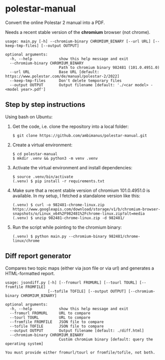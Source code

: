 # polestar-manual

Convert the online Polestar 2 manual into a PDF.

Needs a recent stable version of the **chromium** browser (not chrome).

```
usage: main.py [-h] --chromium-binary CHROMIUM_BINARY [--url URL] [--keep-tmp-files] [--output OUTPUT]

optional arguments:
  -h, --help            show this help message and exit
  --chromium-binary CHROMIUM_BINARY
                        Path to chromium binary 982481 (101.0.4951.0)
  --url URL             Base URL [default: https://www.polestar.com/de/manual/polestar-2/2022]
  --keep-tmp-files      Don't delete temporary files
  --output OUTPUT       Output filename [default: './<car model> - <model year>.pdf']
```

## Step by step instructions

Using bash on Ubuntu:

1. Get the code, i.e. clone the repository into a local folder:

   ```
   $ git clone https://github.com/ambimanus/polestar-manual.git
   ```

2. Create a virtual environment:

   ```
   $ cd polestar-manual
   $ mkdir .venv && python3 -m venv .venv
   ```

3. Activate the virtual environment and install dependencies:

   ```
   $ source .venv/bin/activate
   (.venv) $ pip install -r requirements.txt
   ```

4. Make sure that a recent stable version of chromium 101.0.4951.0 is
   available. In my setup, I fetched a standalone version like this:

   ```
   (.venv) $ curl -o 982481-chrome-linux.zip https://www.googleapis.com/download/storage/v1/b/chromium-browser-snapshots/o/Linux_x64%2F982481%2Fchrome-linux.zip?alt=media
   (.venv) $ unzip 982481-chrome-linux.zip -d 982481/
   ```

5. Run the script while pointing to the chromium binary:

   ```
   (.venv) $ python main.py --chromium-binary 982481/chrome-linux/chrome
   ```

## Diff report generator

Compares two topic maps (either via json file or via url) and generates a
HTML-formatted report.

```
usage: jsondiff.py [-h] [--fromurl FROMURL] [--tourl TOURL] [--fromfile FROMFILE]
                   [--tofile TOFILE] [--output OUTPUT] [--chromium-binary CHROMIUM_BINARY]

optional arguments:
  -h, --help            show this help message and exit
  --fromurl FROMURL     URL to compare
  --tourl TOURL         URL to compare
  --fromfile FROMFILE   JSON file to compare
  --tofile TOFILE       JSON file to compare
  --output OUTPUT       Output filename [default: ./diff.html]
  --chromium-binary CHROMIUM_BINARY
                        Custom chromium binary [default: query the operating system]

You must provide either fromurl/tourl or fromfile/tofile, not both.
```
